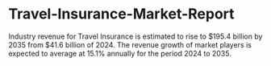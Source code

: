 # Travel-Insurance-Market-Report
Industry revenue for Travel Insurance is estimated to rise to $195.4 billion by 2035 from $41.6 billion of 2024. The revenue growth of market players is expected to average at 15.1% annually for the period 2024 to 2035.
